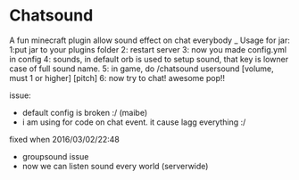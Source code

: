 # Chatsound
A fun minecraft plugin allow sound effect on chat everybody
_
Usage for jar:
1:put jar to your plugins folder
2: restart server
3: now you made config.yml in config
4: sounds, in default orb is used to setup sound, that key is lowner case of full sound name.
5: in game, do /chatsound usersound <yourname> <setup sound key eg: orb > [volume, must 1 or higher] [pitch]
6: now try to chat! awesome pop!!

issue:
  - default config is broken :/ (maibe)
  - i am using for code on chat event. it cause lagg everything :/

fixed when 2016/03/02/22:48

 - groupsound issue
 - now we can listen sound every world (serverwide)
